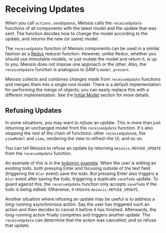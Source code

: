 # Receiving Updates

When you call `actions.sendUpdate`, Meiosis calls the `receiveUpdate` functions of all components with the latest model and the update that was sent. The function decides how to change the model according to the update, and returns the new (or same) model.

The `receiveUpdate` function of Meiosis components can be used in a similar fashion as a [Redux](http://redux.js.org/) reducer function. However, unlike Redux, whether you should use immutable models, or just mutate the model and return it, is up to you. Meiosis does not impose one approach or the other. Also, the `receiveUpdate` function is analogous to SAM's `model.present`.

Meiosis collects and combines changes made from `receiveUpdate` functions and merges them into a single root model. There is a default implementation for performing the merge of objects; you can easily replace this with a different implementation. See the [Initial Model](initial_model.md) section for more details.

## Refusing Updates

In some situations, you may want to *refuse* an update. This is more than just returning an unchanged model from the `receiveUpdate` function. It's also stopping the rest of the chain of functions: other `receiveUpdate`s, the `viewModel` and `view`, rendering the view to refresh the UI, and so on.

You can tell Meiosis to refuse an update by returning `meiosis.REFUSE_UPDATE` from the `receiveUpdate` function.

An example of this is in the [todomvc example](https://github.com/foxdonut/meiosis-examples/tree/master/examples/todomvc). When the user is editing an existing todo, both pressing Enter and focusing outside of the text field (triggering the `blur` event) save the todo. But pressing Enter also triggers a `blur` event after saving the todo, triggering a duplicate `saveTodo` update. To guard against this, the `receiveUpdate` function only accepts `saveTodo` if the todo is being edited. Otherwise, it returns `meiosis.REFUSE_UPDATE`.

Another situation where refusing an update may be useful is to address a long-running asynchronous action. Say the user has triggered such an action and then decides to cancel it before it has finished. Afterwards, the long-running action finally completes and triggers another update. The `receiveUpdate` can determine that the action was cancelled, and so refuse that update.
